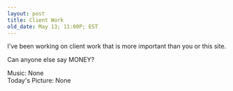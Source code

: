 ```yaml
---
layout: post
title: Client Work
old_date: May 13; 11:00P; EST
---
```


I've been working on client work that is more important than you or this site.

Can anyone else say MONEY?

Music: None  
Today's Picture: None
